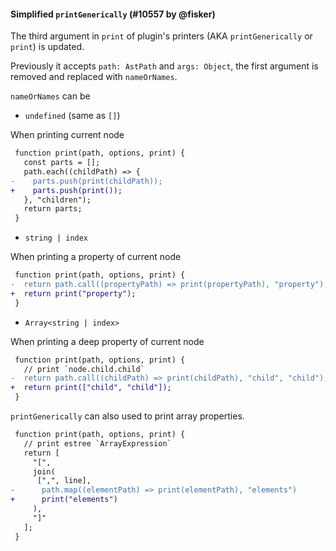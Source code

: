 #### Simplified `printGenerically` (#10557 by @fisker)

The third argument in `print` of plugin's printers (AKA `printGenerically` or `print`) is updated.

Previously it accepts `path: AstPath` and `args: Object`, the first argument is removed and replaced with `nameOrNames`.

`nameOrNames` can be

- `undefined` (same as `[]`)

When printing current node

```diff
 function print(path, options, print) {
   const parts = [];
   path.each((childPath) => {
-    parts.push(print(childPath));
+    parts.push(print());
   }, "children");
   return parts;
 }
```

- `string | index`

When printing a property of current node

```diff
 function print(path, options, print) {
-  return path.call((propertyPath) => print(propertyPath), "property");
+  return print("property");
 }
```

- `Array<string | index>`

When printing a deep property of current node

```diff
 function print(path, options, print) {
   // print `node.child.child`
-  return path.call((childPath) => print(childPath), "child", "child");
+  return print(["child", "child"]);
 }
```

`printGenerically` can also used to print array properties.

```diff
 function print(path, options, print) {
   // print estree `ArrayExpression`
   return [
     "[",
     join(
      [",", line],
-      path.map((elementPath) => print(elementPath), "elements")
+      print("elements")
     ),
     "]"
   ];
 }
```
